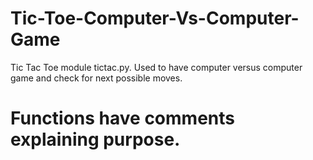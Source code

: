 # Tic-Toe-Computer-Vs-Computer-Game

Tic Tac Toe module tictac.py.
Used to have computer versus computer game and check for next possible moves.
# Functions have comments explaining purpose.

